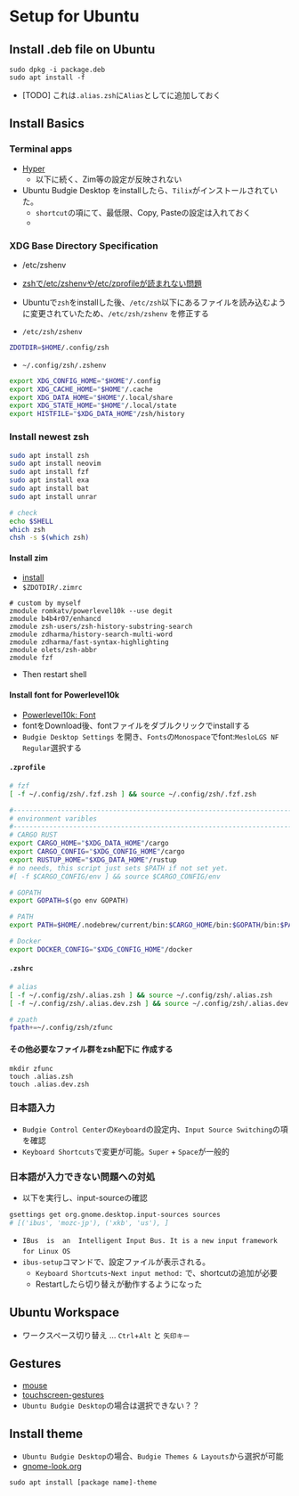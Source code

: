 # Setup for Ubuntu

## Install .deb file on Ubuntu
```
sudo dpkg -i package.deb
sudo apt install -f
```
- [TODO] これは`.alias.zsh`に`Alias`としてに追加しておく


## Install Basics
### Terminal apps
- [Hyper](https://hyper.is/#installation)
  - 以下に続く、Zim等の設定が反映されない
- Ubuntu Budgie Desktop をinstallしたら、`Tilix`がインストールされていた。
  - `shortcut`の項にて、最低限、Copy, Pasteの設定は入れておく
  - 
### XDG Base Directory Specification
- /etc/zshenv

- [zshで/etc/zshenvや/etc/zprofileが読まれない問題](https://zenn.dev/ota42y/articles/41c40ddef10a59)
- Ubuntuで`zsh`をinstallした後、`/etc/zsh`以下にあるファイルを読み込むように変更されていたため、`/etc/zsh/zshenv` を修正する
- `/etc/zsh/zshenv`
```bash
ZDOTDIR=$HOME/.config/zsh
```

- `~/.config/zsh/.zshenv`

```bash
export XDG_CONFIG_HOME="$HOME"/.config
export XDG_CACHE_HOME="$HOME"/.cache
export XDG_DATA_HOME="$HOME"/.local/share
export XDG_STATE_HOME="$HOME"/.local/state
export HISTFILE="$XDG_DATA_HOME"/zsh/history
```

### Install newest zsh

```bash
sudo apt install zsh
sudo apt install neovim
sudo apt install fzf
sudo apt install exa
sudo apt install bat
sudo apt install unrar

# check
echo $SHELL
which zsh
chsh -s $(which zsh)
```

#### Install zim
- [install](https://zimfw.sh/docs/install/)
- `$ZDOTDIR/.zimrc`
```
# custom by myself
zmodule romkatv/powerlevel10k --use degit
zmodule b4b4r07/enhancd
zmodule zsh-users/zsh-history-substring-search
zmodule zdharma/history-search-multi-word
zmodule zdharma/fast-syntax-highlighting
zmodule olets/zsh-abbr
zmodule fzf
```
- Then restart shell

#### Install font for Powerlevel10k
- [Powerlevel10k: Font](https://github.com/romkatv/powerlevel10k/blob/master/font.md)
- fontをDownload後、fontファイルをダブルクリックでinstallする
- `Budgie Desktop Settings` を開き、`Fonts`の`Monospace`でfont:`MesloLGS NF Regular`選択する


#### `.zprofile`
```bash
# fzf
[ -f ~/.config/zsh/.fzf.zsh ] && source ~/.config/zsh/.fzf.zsh

#------------------------------------------------------------------------------
# environment varibles
#------------------------------------------------------------------------------
# CARGO RUST
export CARGO_HOME="$XDG_DATA_HOME"/cargo
export CARGO_CONFIG="$XDG_CONFIG_HOME"/cargo
export RUSTUP_HOME="$XDG_DATA_HOME"/rustup
# no needs, this script just sets $PATH if not set yet.
#[ -f $CARGO_CONFIG/env ] && source $CARGO_CONFIG/env

# GOPATH
export GOPATH=$(go env GOPATH)

# PATH
export PATH=$HOME/.nodebrew/current/bin:$CARGO_HOME/bin:$GOPATH/bin:$PATH

# Docker
export DOCKER_CONFIG="$XDG_CONFIG_HOME"/docker
```


#### `.zshrc`
```bash
# alias
[ -f ~/.config/zsh/.alias.zsh ] && source ~/.config/zsh/.alias.zsh
[ -f ~/.config/zsh/.alias.dev.zsh ] && source ~/.config/zsh/.alias.dev.zsh

# zpath
fpath+=~/.config/zsh/zfunc
```

#### その他必要なファイル群をzsh配下に 作成する
```
mkdir zfunc
touch .alias.zsh
touch .alias.dev.zsh
```


### 日本語入力
- `Budgie Control Center`の`Keyboard`の設定内、`Input Source Switching`の項を確認
- `Keyboard Shortcuts`で変更が可能。`Super` + `Space`が一般的

### 日本語が入力できない問題への対処
- 以下を実行し、input-sourceの確認
```bash
gsettings get org.gnome.desktop.input-sources sources
# [('ibus', 'mozc-jp'), ('xkb', 'us'), ]
```

- `IBus  is  an  Intelligent Input Bus. It is a new input framework for Linux OS`　
- `ibus-setup`コマンドで、設定ファイルが表示される。
  - `Keyboard Shortcuts`-`Next input method:` で、shortcutの追加が必要
  - Restartしたら切り替えが動作するようになった


## Ubuntu Workspace
- ワークスペース切り替え ... `Ctrl`+`Alt` と `矢印キー`

## Gestures
- [mouse](https://help.ubuntu.com/stable/ubuntu-help/mouse.html.en)
- [touchscreen-gestures](https://help.ubuntu.com/stable/ubuntu-help/touchscreen-gestures.html.en)
- `Ubuntu Budgie Desktop`の場合は選択できない？？

## Install theme
- `Ubuntu Budgie Desktop`の場合、`Budgie Themes & Layouts`から選択が可能
- [gnome-look.org](https://www.gnome-look.org/browse?cat=135&ord=rating)

```
sudo apt install [package name]-theme
```
